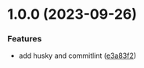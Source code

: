 # 1.0.0 (2023-09-26)


### Features

* add husky and commitlint ([e3a83f2](https://github.com/twlin0802/devops2023-exp/commit/e3a83f2423667e668aab1e0e43ab159ed951ad4f))
